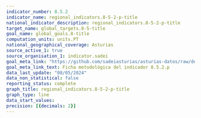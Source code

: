 ```yaml
---
indicator_number: 8.5.2
indicator_name: regional_indicators.8-5-2-p-title
national_indicator_description: regional_indicators.8-5-2-p-title
target_name: global_targets.8-5-title
goal_name: global_goals.8-title
computation_units: units.PT
national_geographical_coverage: Asturias
source_active_1: true
source_organisation_1: indicator.sadei
goal_meta_link: "https://github.com/sadeiasturias/asturias-datos/raw/develop/descargas/metodologia/8.5.2.p.pdf"
goal_meta_link_text: Ficha metodológica del indicador 8.5.2.p
data_last_update: "08/05/2024"
data_non_statistical: false
reporting_status: complete
graph_title: regional_indicators.8-5-2-p-title
graph_type: line
data_start_values:  
precision: [{decimals: 2}]
---
```

